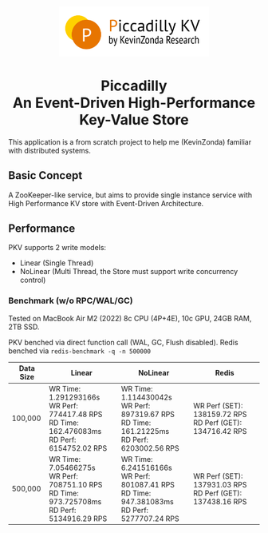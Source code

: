 <p align="center"><img style="width: 300px" src="./doc/piccadility.png"></img></p>
<h1 align="center">Piccadilly<br>An Event-Driven High-Performance Key-Value Store</h1>

This application is a from scratch project to help me (KevinZonda) familiar with distributed systems.

## Basic Concept

A ZooKeeper-like service, but aims to provide single instance service with High Performance KV store with Event-Driven Architecture.

## Performance

PKV supports 2 write models:

- Linear (Single Thread)
- NoLinear (Multi Thread, the Store must support write concurrency control)

### Benchmark (w/o RPC/WAL/GC)

Tested on MacBook Air M2 (2022) 8c CPU (4P+4E), 10c GPU, 24GB RAM, 2TB SSD.

PKV benched via direct function call (WAL, GC, Flush disabled). Redis benched via `redis-benchmark -q -n 500000`

| Data Size | Linear | NoLinear                                                                                            | Redis |
|-----------|-----------|-----------------------------------------------------------------------------------------------------| --- |
| 100,000   | WR Time: 1.291293166s<br>WR Perf: 774417.48 RPS<br>RD Time: 162.476083ms<br>RD Perf: 6154752.02 RPS | WR Time: 1.114430042s<br>WR Perf: 897319.67 RPS<br>RD Time: 161.21225ms<br>RD Perf: 6203002.56 RPS  | WR Perf (SET): 138159.72 RPS<br>RD Perf (GET): 134716.42 RPS |
| 500,000 | WR Time: 7.05466275s<br>WR Perf: 708751.10 RPS<br>RD Time: 973.725708ms<br>RD Perf: 5134916.29 RPS | WR Time: 6.241516166s<br>WR Perf: 801087.41 RPS<br>RD Time: 947.381083ms<br>RD Perf: 5277707.24 RPS | WR Perf (SET): 137931.03 RPS<br>RD Perf (GET): 137438.16 RPS |